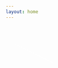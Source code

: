 ```yaml
---
layout: home
---
```

<div id="portal_frame">
    <div class="home_portal" id="pair1-item1" style="top:0px;left:0px;"></div>
    <div class="home_portal" id="pair1-item2" style="left:100px;top:100px;"></div>
    <div class="home_portal" id="pair2-item1" style="top:200px;left:100px;"></div>
    <div class="home_portal" id="pair2-item2" style="bottom:0px;left:0px;"></div>
    <div class="home_portal" id="pair3-item1" style="top:0px;right:0px;"></div>
    <div class="home_portal" id="pair3-item2" style="top:200px;left:200px;"></div>
    <div class="home_portal" id="pair4-item1" style="top:0px;left:200px;"></div>
    <div class="home_portal" id="pair4-item2" style="bottom:0px;right:0px;"></div>
    <svg width="600" height="600" xmlns="http://www.w3.org/2000/svg">
        <path stroke="#FFFFFF" d="M25,50 L125,100" />
    </svg>
</div>



<!-- 
draw some cubics between the portals, experiment with control points
use JS map to draw cubics betwee portals
Copy portal format from explore page over, does JS still work?
Translate structure from Miro
-->